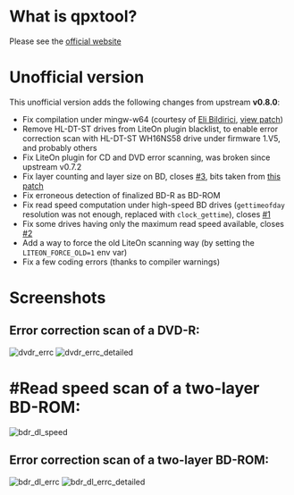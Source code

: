 # What is qpxtool?

Please see the [official website](https://qpxtool.sourceforge.io/)

# Unofficial version

This unofficial version adds the following changes from upstream **v0.8.0**:

- Fix compilation under mingw-w64 (courtesy of [Eli Bildirici](https://sourceforge.net/u/bilditup1/), [view patch](https://sourceforge.net/p/qpxtool/patches/6/))
- Remove HL-DT-ST drives from LiteOn plugin blacklist, to enable error correction scan with HL-DT-ST WH16NS58 drive under firmware 1.V5, and probably others
- Fix LiteOn plugin for CD and DVD error scanning, was broken since upstream v0.7.2
- Fix layer counting and layer size on BD, closes [#3](https://github.com/speed47/qpxtool/issues/3), bits taken from [this patch](https://github.com/artkar0/qpxtool/commit/1213b3a4167246ff81bf008df4e4977a81fb54cb)
- Fix erroneous detection of finalized BD-R as BD-ROM
- Fix read speed computation under high-speed BD drives (`gettimeofday` resolution was not enough, replaced with `clock_gettime`), closes [#1](https://github.com/speed47/qpxtool/issues/1)
- Fix some drives having only the maximum read speed available, closes [#2](https://github.com/speed47/qpxtool/issues/2)
- Add a way to force the old LiteOn scanning way (by setting the `LITEON_FORCE_OLD=1` env var)
- Fix a few coding errors (thanks to compiler warnings)

# Screenshots

## Error correction scan of a DVD-R:
![dvdr_errc](https://user-images.githubusercontent.com/218502/95659864-594ed980-0b24-11eb-987c-b7657e40c5aa.PNG)
![dvdr_errc_detailed](https://user-images.githubusercontent.com/218502/95659868-5b189d00-0b24-11eb-8beb-724ee8b5f5c9.PNG)

# #Read speed scan of a two-layer BD-ROM:
![bdr_dl_speed](https://user-images.githubusercontent.com/218502/95659865-59e77000-0b24-11eb-8dee-7425cf57a35d.PNG)

## Error correction scan of a two-layer BD-ROM:
![bdr_dl_errc](https://user-images.githubusercontent.com/218502/95659867-5a800680-0b24-11eb-9648-1bd475631b26.PNG)
![bdr_dl_errc_detailed](https://user-images.githubusercontent.com/218502/95659866-5a800680-0b24-11eb-9897-7362fee8d9c6.PNG)
